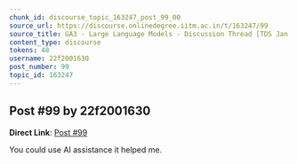 ```yaml
---
chunk_id: discourse_topic_163247_post_99_00
source_url: https://discourse.onlinedegree.iitm.ac.in/t/163247/99
source_title: GA3 - Large Language Models - Discussion Thread [TDS Jan 2025]
content_type: discourse
tokens: 48
username: 22f2001630
post_number: 99
topic_id: 163247
---
```


## Post #99 by 22f2001630

**Direct Link**: [Post #99](https://discourse.onlinedegree.iitm.ac.in/t/163247/99)

You could use AI assistance it helped me.
